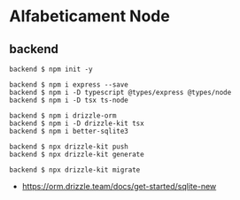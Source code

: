 # Alfabeticament Node

## backend

```
backend $ npm init -y
```

```
backend $ npm i express --save
backend $ npm i -D typescript @types/express @types/node
backend $ npm i -D tsx ts-node
```

```
backend $ npm i drizzle-orm
backend $ npm i -D drizzle-kit tsx
backend $ npm i better-sqlite3
```

```
backend $ npx drizzle-kit push
backend $ npx drizzle-kit generate

backend $ npx drizzle-kit migrate
```

- https://orm.drizzle.team/docs/get-started/sqlite-new

